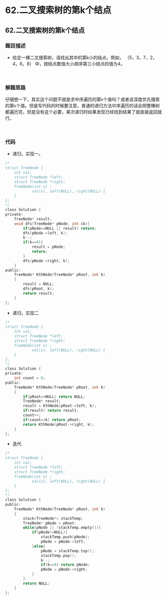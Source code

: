 # 62.二叉搜索树的第k个结点


## 62.二叉搜索树的第k个结点

### 题目描述  

- 给定一棵二叉搜索树，请找出其中的第k小的结点。例如， （5，3，7，2，4，6，8）  中，按结点数值大小顺序第三小结点的值为4。

&nbsp;

### 解题思路  

仔细想一下，其实这个问题不就是求中序遍历的第`k`个值吗？或者说深度优先搜索的第`k`个值。但是写代码的时候要注意，普通的递归方法中序遍历的话会把整棵树都遍历完，但是没有这个必要，某次递归时如果发现已经找到结果了就直接返回就行。


&nbsp;

### 代码 

- 递归，实现一。

```c
/*
struct TreeNode {
    int val;
    struct TreeNode *left;
    struct TreeNode *right;
    TreeNode(int x) :
            val(x), left(NULL), right(NULL) {
    }
};
*/
class Solution {
private:
    TreeNode* result;
    void dfs(TreeNode* pNode, int &k){
        if(pNode==NULL || result) return;
        dfs(pNode->left, k);
        k--;
        if(k==0){
            result = pNode;
            return;
        }
        dfs(pNode->right, k);
    }
public:
    TreeNode* KthNode(TreeNode* pRoot, int k)
    {
        result = NULL;
        dfs(pRoot, k);
        return result;
    }
};
```

- 递归，实现二

```C
/*
struct TreeNode {
    int val;
    struct TreeNode *left;
    struct TreeNode *right;
    TreeNode(int x) :
            val(x), left(NULL), right(NULL) {
    }
};
*/
class Solution {
private:
    int count = 0;
public:
    TreeNode* KthNode(TreeNode* pRoot, int k)
    {
        if(pRoot==NULL) return NULL;
        TreeNode* result;
        result = KthNode(pRoot->left, k);
        if(result) return result;
        count++;
        if(count==k) return pRoot;
        return KthNode(pRoot->right, k);
    }
};
```

- 迭代

```c
/*
struct TreeNode {
    int val;
    struct TreeNode *left;
    struct TreeNode *right;
    TreeNode(int x) :
            val(x), left(NULL), right(NULL) {
    }
};
*/
class Solution {
public:
    TreeNode* KthNode(TreeNode* pRoot, int k)
    {
        stack<TreeNode*> stackTemp;
        TreeNode* pNode = pRoot;
        while(pNode || !stackTemp.empty()){
            if(pNode!=NULL){
                stackTemp.push(pNode);
                pNode = pNode->left;
            }else{
                pNode = stackTemp.top();
                stackTemp.pop();
                k--;
                if(k==0) return pNode;
                pNode = pNode->right;
            }
        }
        return NULL;
    }
};
```





